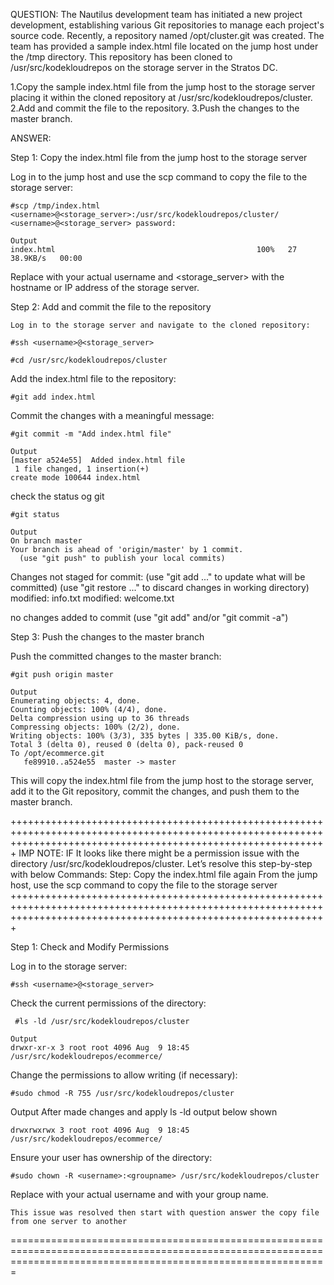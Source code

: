 QUESTION:
The Nautilus development team has initiated a new project development, establishing various Git repositories to manage each project's source code. 
Recently, a repository named /opt/cluster.git was created. The team has provided a sample index.html file located on the jump host under the /tmp directory. 
This repository has been cloned to /usr/src/kodekloudrepos on the storage server in the Stratos DC.

1.Copy the sample index.html file from the jump host to the storage server placing it within the cloned repository at /usr/src/kodekloudrepos/cluster.
2.Add and commit the file to the repository.
3.Push the changes to the master branch.

ANSWER:

Step 1: Copy the index.html file from the jump host to the storage server

Log in to the jump host and use the scp command to copy the file to the storage server:

	#scp /tmp/index.html <username>@<storage_server>:/usr/src/kodekloudrepos/cluster/
	<username>@<storage_server> password:

	Output	 
	index.html                                             100%   27    38.9KB/s   00:00 

Replace <username> with your actual username and <storage_server> with the hostname or IP address of the storage server.

Step 2: Add and commit the file to the repository

	Log in to the storage server and navigate to the cloned repository:

	#ssh <username>@<storage_server>

	#cd /usr/src/kodekloudrepos/cluster

Add the index.html file to the repository:

	#git add index.html

Commit the changes with a meaningful message:

	#git commit -m "Add index.html file"

	Output	
	[master a524e55]  Added index.html file
	 1 file changed, 1 insertion(+)
 	create mode 100644 index.html
 
check the status og git

	#git status

	Output	
	On branch master
	Your branch is ahead of 'origin/master' by 1 commit.
	  (use "git push" to publish your local commits)

Changes not staged for commit:
  (use "git add <file>..." to update what will be committed)
  (use "git restore <file>..." to discard changes in working directory)
        modified:   info.txt
        modified:   welcome.txt

no changes added to commit (use "git add" and/or "git commit -a")

Step 3: Push the changes to the master branch

Push the committed changes to the master branch:

	#git push origin master

	Output	
	Enumerating objects: 4, done.
	Counting objects: 100% (4/4), done.
	Delta compression using up to 36 threads
	Compressing objects: 100% (2/2), done.
	Writing objects: 100% (3/3), 335 bytes | 335.00 KiB/s, done.
	Total 3 (delta 0), reused 0 (delta 0), pack-reused 0
	To /opt/ecommerce.git
	   fe89910..a524e55  master -> master

This will copy the index.html file from the jump host to the storage server, add it to the Git repository, commit the changes, and push them to the master branch.


+++++++++++++++++++++++++++++++++++++++++++++++++++++++++++++++++++++++++++++++++++++++++++++++++++++++++++++++++++++++++++++++++++++++++++++++++++++++++++++++++++
IMP NOTE: IF It looks like there might be a permission issue with the directory /usr/src/kodekloudrepos/cluster. Let’s resolve this step-by-step with below Commands:
Step: Copy the index.html file again
From the jump host, use the scp command to copy the file to the storage server
+++++++++++++++++++++++++++++++++++++++++++++++++++++++++++++++++++++++++++++++++++++++++++++++++++++++++++++++++++++++++++++++++++++++++++++++++++++++++++++++++++

Step 1: Check and Modify Permissions

Log in to the storage server:

	#ssh <username>@<storage_server>

Check the current permissions of the directory:

	 #ls -ld /usr/src/kodekloudrepos/cluster

	Output	
	drwxr-xr-x 3 root root 4096 Aug  9 18:45 /usr/src/kodekloudrepos/ecommerce/

Change the permissions to allow writing (if necessary):
	
 	#sudo chmod -R 755 /usr/src/kodekloudrepos/cluster

Output	After made changes and apply ls -ld <File Path> output below shown
	
 	drwxrwxrwx 3 root root 4096 Aug  9 18:45 /usr/src/kodekloudrepos/ecommerce/

Ensure your user has ownership of the directory:

	#sudo chown -R <username>:<groupname> /usr/src/kodekloudrepos/cluster

Replace <username> with your actual username and <groupname> with your group name.

````````````````````````````````````````````````````````````````````````````````````````````````````
This issue was resolved then start with question answer the copy file from one server to another
````````````````````````````````````````````````````````````````````````````````````````````````````
===================================================================================================================================================================
